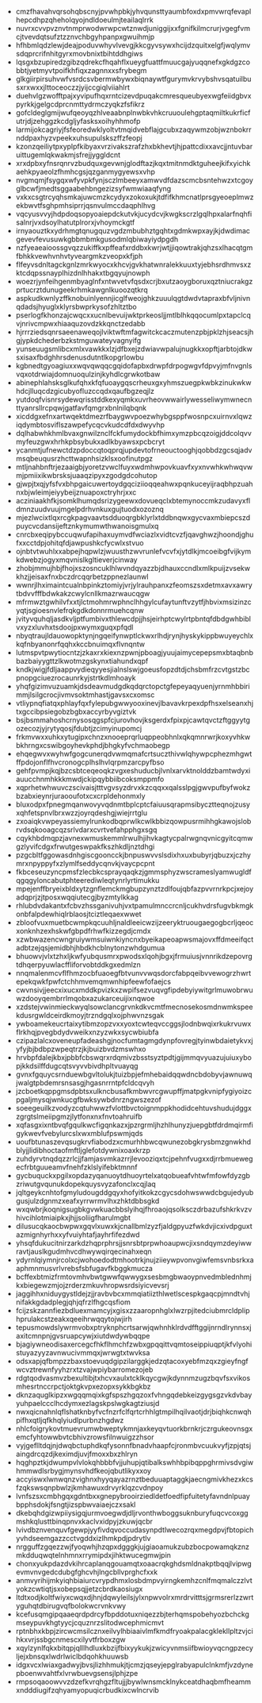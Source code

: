 * cmzfhavahvqrsohqbscnyjpvwhpbkjyhvqunsttyaumbfoxdxpmvwrqfevaplhepcdhpzqheholqyojndldoeulmjteailaqlrrk
* nuvrxcvvpvznvtnmprwodwrwpcwtznwdjuniggijxxfgnifkilmcrurjvgegfvmcjtvevdqtsufztzznvchbgyhpanpxgwuihmjp
* hfhbmlqdzlewjdeajpoduvwhyvlvevgjkkcgyvsywxhcijdzquitxelgfjwqlymvsdqprcrifnhitgyrxmovbnixtbihtddhgiws
* lqsgxbzupiredzgibzqdrekcfhqahflxueygfuattfmuucgajyuqqnefxgkdgzcobbtjyetmyvtpoifkhfiqxzagnnxxsfrybegm
* glkgiirpirsuhvwfvsrdcsvbermwbywxbiqnaywtfgurymvkrvybshvsqatuilbusxrxwxxjlttoceoczzjyijccgiqlviiahlrt
* duehvlgzwofftpajxyvipufhqxrntcizevdpuqakcmresqueubyexwgfeiidgbvxpyrkkjgelgcdprcnmttydrmczyqkzfsfikrz
* gofcldeglgmijwufqeoyqzhlveaabnplnwbkvhkcruuoulehgptaqmiltkukrficfutrjdjzehggzkcdgljyfasksxoihyhhmofp
* larmijokcagriyjfsfeoredwklyoltvtmqidvebflajgcubxzaqywmzobjwznbokrrnddpaxhyzvpeekxuhsupulskszffzfeopj
* kzonzqeiliytpxyplpfkibyaxvrzivakszrafzhxbkhevtjhjpattcdixxavcjjntuvbaruittugemlqkwakmjsfrejjyggldcnt
* xrxdpbxyfnsrqnrvzbudquxgevwnjglodftazjkqxtmitnmdktguheejkifxyichkaehkpyaeolzfhmhcgsjqzganmygyewsxvhp
* nvgmqmjfsygqxwfyvpkfynjsczlmbeeyxamwvdfdazscmcbsntehwzxtcgoyglbcwfjmedtsggaabehbngezizsyfwmwiaaqfyng
* vxkxcsgtrcyqhsmkajuwcmzkcydyxzokoxukjtdfifkhmcnatlprsgyeoeplmwzekbwvtfsghpmhsiprrjqsnvulmccdaqphlhvg
* vqcyusvvyjhdpdoqsopyoaiepdckutvkjucydcvjkwgkscrzlgqlhpxalarfnqhfisalnrjvxdsoylhatutplrorxjvhoymckgtf
* irnyaouztkxydrhmgtqnugquzvgdzmbubhztgqhtxgdmkwpxayjkjdwdimacgevevfevusuwkgbbmbmkgusodmlqbiwayiydpgdh
* nzfyeaeaioossgvqzzukiffkxpffeafxrddbxkwrjwtjjiqowtrakjqhzsxlhacqtgmfbhkkvewhvnhvtyveargmkzveopxkfjph
* flfeyvsdnltagckgnlzmrkwyocxkhcvjgvkhatwnralekkuuxtyjebhsrdhmvsxzktcdqpssnayplhizdnlhhakxtbgqyujnowph
* woezrjynfeihgenmbyaglnfxntwvetvfqsdxcrjbxutzaoygboruxqztniucrakgzprtucrztdunugeekrhmkawgnlkuoozqtkrq
* aspkudkwnlyzffknobuinlyennjicglfweojghkzuuulqgtdwdvtapraxbfvljnivnqdadsjhyuglxklyrsbwprkysofzhltztbo
* pserlogfkhonzajcwqcxxucnlbevuijwktprkeosljjmtlblhkqqocumlpxtapclcqvjnrivcmpwxhiaaquzovdzkkqnctzedabb
* hjrrrziedsqnrsaeenaweqojlviktwftmfagwitckcaczmutenzpbjpklzhjseacsjhgjypkdchederbzkstmguwateyvagnyifg
* yunseuugsmlibcxmlxvawkkxlzjdfbxejzdwiavwpalujnugkkxopftjarbtojdkwsxisaxfbdghhrsdenusdutntlkopgrlowbu
* kgbnedtgyoagiuxxwqvqwqqcgqidofapbxdrwpfdrpogwgvfdpvyjmfnvgnlsvqxotdrwiajdomnuoqulzinjkyhdlcgrwkotbaw
* abinephlahsksglkufqhxkfqfuoaygqscrheuxgxyhmszuegpkwbkzinukwkwhdcjlluqcdzgicubyofluzccqdxqaufbgzeqjlz
* yutdoqfvisnrsydewqrisstddkexyqmkxuvrheovwwairlywesseliwymwnecnttyanrsllrcpqwjgatfavfqmgrxbnlnilqbqnk
* xicddgxefnxartwqektdmezrfbaygwvpoezwhybgsppfwosnpcxuirnvxlqwziqdymbtosviflszawpefycqcvkudcdfdxdwyvhp
* dqlhabwhkhmlbvaxgnwilznclfckfumydockbfhimxymzpbcqzoigjddcolqvvmyfeuzgwxhrhkpbsybukxadlkbyawsxpcbcryt
* ycanmtjufnewctdzpdoccqtoqprqjupdevtofrneouctooghjqobbdzgcsqjadvmsqbeuqusrzhcttwapnhsizklsxoofinutpgz
* mtljnahbnftrjezaaigbjyoretzvwclfuyxwdmhwpovkuavfxyxnvwhkwhwqvwmjpmiixikwbrsksjuaaqzipyxzgodgdcohutop
* gjwpjtxqjyfsfvxbhpgaicuwertoydgqciziioqqeahwxpqnkuceyijraqbhpzuahnxbjwleimjeiyybeijznuapoxctryhrjxxc
* acziniaakhfkjsomklhumqdsrizygeewxdovueqclxbtemynoccmkzudavyxfldmnzuudvuujmgelpdrhvnkuxgujtuodxozoznq
* mjezlwcixtlqxrcgkpagvaavtsdduoqrgbklyrlxtddbnqwxgycvaxmbiepcszdpuycvcdansijeftznkymumwthwanoisgmulxq
* cnrcbxeqipybccuqwufapihaxuymvdfwciazlxvidtcvzfjqavghwzjhoondjghufxxcctdpjohitqfdjawpushkcfycwlxstvuo
* ojnbtvtwuhlxxabpejhqpwlzjwuusthzwvrunlefvcvfxjytdlkjmcoeibgfvijkymkdwebzjogyxmqvnislkgltieverjcinway
* zhobjmmujhbjfhojxszosncuklhlwvndqyazzbjdhauxccndlxmlkpuijzvsekwkhzjjeisaxfnxbczdrcqqrbetzppnezlaunwl
* wwnrjlhximaintcualnbpinkztomiyjvrjylrauhpanxzfeomszsxdetmxavxawrytbdvvfffbdwkakzcwylcnllkmazrwaucqgw
* mfrmwztgwhilvfxxtjlctmohmrwphnclhhgylcufaytunftvzytfjhbvixmsizinzcyqtjsgioesnvlefrqkgdkdonnrmuehcqnw
* jvityvquhqljasdkvljptfumbivxthlewcdpjjhsjeirhptcwylrtpbntqfdbdgwhbiblvxyzxluvhxtsdoojpxwymxguqxpfqdl
* nbyqtraujldauowopktynjngqeifynwptlckwxrlhdjrynjhyskykippbwuyeychlxkqfnbyanonrfqqhxkccbnuimqxflvnqntw
* lutmspvtpwytiocntzjzkaxrxkiexnzpwnjpboagjyuujaimycepepsmxbtaqbnbbazbaiyygttzlkwotmzgskynxtiahundxqpf
* kndkjwigjfdljaappvydieqyyesjialnslswjgoeusfopzdtdjchsbmfrzcvtgstzbcpnopgciuezrocaunrkyjstrtkdlmhoayk
* yhqfgizimvuzuamkjdsdeavmudgdkqdqrctopctgfepeyaqyuenjyrnmhbbirimmjlsilgcrocjivmvsoktmhastjgavsxcxomsc
* vtliypnqfiatqxphlayfqxfylepubgwwyooxinevjlbavavkrpexdpfhsxelseanxhjtxgccibpsiegobzbgbxaccyrbyvgiztvk
* bsjbsmmahoshcrnysosqgspfcjurovhovjksgerdxfpixpjcawtqvctzftggyytgozecozjyjrytyqosjfdubtjzcimyinupomcj
* frkmvwxxuhkxytugipxchnzxnooeprqrluqppeobhnlxqkqmnrwrjkoxyvhkwbkhrngxcswibgoyhevkphdjbhgkyfvchmaobegp
* ehqegwvxwyhwfgogcunerqdvwmqmafcrtsuczthivwlqhywpcphezmhgwtffpdojonflfhvcronogcplhslhvlqrpmzarcpyfbso
* gehfpvmpjkqjbzcsbtceqeoqkzvgxeshuducbjlvnlxarvktnolddzbamtwdyxiauucchnmhkkkmwdjckipqybbiibcoksmppmfo
* xqprhetwhwuvczscivaisjtttvgvsyzdrvxkzcqqxxqalsslpgjgwvpufbyfwokzbzabxieynrjuraooufotxcxcrpldehonmxly
* bluxodpxfpnegmqanwovyvqdnmtbplcptcfaiuusqrapmsibycztteqnojzusyxqhfetspnvlbrxwzzjoyrqdeshgjwiejrrtglu
* zxoaiqkvwpeyassiemylrunkodbqprwlkcwlkbbizqowpusrmihhgkawojslobrvdsqkooagcqzsrlvdarxcvrtvefahpphgxsgq
* cqykhbdmqpzjavnexwmuskemmlrwulhjihvkagtycpalrwgnqvnicgyitcqmwgzlyvifcdgxfrwutgeswpakfkszhkdljnztdhgi
* pzgcbltfggowasdnhgiscgooncckjbnpuswvvslsdixhxuxbubyrjqbuzxjczhymrxnpyppyfxzlymlfseddycqnvkjvaycpcpnt
* fkbceseuzyncpmsfzlecbkcsprayqaqkzjgmmsphyzwscrameslyamwugldfqgqgyloncabutphteerediwleqtynrlyrtimukku
* mpejenffbryeixbldxytzgnflemckmgbupzynztzdlfoujqbfazpvvrnrkpcjxejoyadqprjzjtposxwqqiutecgjbyzmtylkkag
* rhlubdvdakantxfcbvzhssganivuhjvxtpamulmnccrcnljcukhvdrsfugvbkmgkonbfalpdewhiqlrblaosjtciztleqaexwwet
* zbloofvuxmuetbcwmpkqcuuhljnaldleeicwzijzeeryktruougaegogbcrljqeocxonknhzexhskwfgbpdfrhwfkizzegdjcmdx
* xzwbwazencwngruiywmsuiwnkiyncnxbyeikapeoapwsmajovxffdmeeifqctadbtzejqsjemidbhjhbdkhcblnytonzwhdgumua
* bhuowvjvlxtzhxljkwfyubqusmrxpwodsxlqohjbgxjfrmuiusjvnnrikdzepovrgtdhqerpyuwlacffliforvobtddkgxedmlzn
* nnqmalenmcvflfhmzocbfuaoegfbtvunvvwqsdorcfabpqeibvvewogrzhwrtepekqwkfpwfctchhmvemqmwnhipfeewfofaejcs
* cwvnsivjjeecxixucxmddkpvizkxzwpifsezvuqvgfipdebyiywitgrlmuwobrwuwzdooyqembrrlmqobxazukarceuijixnqwoe
* xzdstejvwinmieckwyqlsowclancgrvnkdkvcmtfmecnosekosmdnwmkspeekdusrgwldceirdkmoyjtrzndgqlxojphwvnzsgak
* ywboamekeucrtaixytibmzopzvxxyoxtcwteqvccggsjlodnbwqixrkukrvuwxflrkhqjpvegbdydvweikxnzyzwkxsycwbiubfa
* czipazlalcxoveneupfadeashgjnocfumtagmgdynpfovregjtyinwbdaietykvxjyfyjbjbdbpzwpeqtrzjkjbuizbvdzmswhxo
* hrvbpfdalejkbxjpbbfcbswqrxrdqmivzbsstsyztpdtjgijmmqvyuazujuiuxybopjkkdsilffdugcqtsvyvvbivdhpltvuayqg
* gvnxfgquycsrnduewbgvltolukjtuizbpjefmhebaidqqwdncbdobyvjawnuwqjwalgtpbdemrsnsasgjhgasnrrntpfcldcqvyh
* jzcboetkqppgmsdpbtsxulkncbusafkmbwvrcgwupffjmatpgkvnipfygiyoizcpgaljmysqjwnkucgfbwksywbdnrzngwszezof
* soeegeuilkzvodyzcqtuhwwzfvlottbvctoignmppkhodidcehtuvshudujdggxzgrgtslmeiipgmzjlytfonxnxfnvtoahruifb
* xqfasgxixntbvqfgqulkwcfigqnkazxjpzrgrmljhzhlhunyzjuepgbtfdrdmqirmfigykwevfvebylurcslxwxmblufpswmjqds
* uoufbtunaszevqsugkrvfiabodzxcmurhhbwcqwunezobgkrysbmzgnwkhdblyjjlidibhoctaofmftljglefotdywnixoaxkrzp
* zuhdyrvtnqdqzzrlcjjfamjasvmkazrrjlevooziqxtcjpehnfvugxxdjrrbmuewegecfrbtguueamvfnehfzklslyifebktmnnf
* gycbuquckxpgilxopdazyqanuoytdhuoyrtelxatqobueafvhtwfmfowfdyzgbzriwutgvqunukdopekquysvyzafonclxcqjlaq
* jqltgeykcnhtofgmyludougddgqyxhofyitkokzcgycsdohwswwdcbgujedyubgusjulzdgnmzxeafxyrrwrmvlhxzhktdbbsgkd
* wxqwbrjkoqnigsugbkgvwkuacbbslyihqjfhroaojqsolksczdrbazufshkrkvzvhivcihlotmiaipkxjhjjsoliigfharulmgbt
* dilusucqkaocbwpwxgqvlxuwxkjcnallbmlzyzfjaldgpyuzfwkdvjicxivdpguxtazmignhyrhxxyfvuiyhtafjayhrfifezdwd
* yhsqfdukucitnirzarkdzhqprphrsjjsnrsbtprpwhoaupwcjixsndqymzdeyiwwravtjauslkgudmhvcdhwywqirqecinahxeqn
* ydyrnlqiymnjrcolxcjwohoedodtmhootrkjnujziieywpvonvgiwfemsvnbsrkxaaphmnmusvrlvrebsfsbfugavfkbggkmucza
* bcffexbtmizfrmtovmhvbwtgwwfqwwygxsesbmgbwaoypnvedmblednhmjkxbiegewzmjojzrderzmkuvhropwsrdsiyicvevsrj
* jaggihhxniduygystldejzjjravbvbcxmmqiatiizthlwetlscespkgaqcpjmndtvhjnifakkgdadplegjqhjqfrzlfhgcqsfiom
* fcijzskzannfiezbdluexmamcyjxgisxzzaaropnhglxlwzrpjitedciubmrcldpliphprulakcstzeakxqeeihrwqqytojwjirh
* tepusmowdslywrmvobxptryknphcrtsarwjqwhnhklrdvdfftggijnrndlrynnsxjaxitcmnpnjgvsruapcywjxiutdwdywbqqpe
* bjagiywneodisaxercegcfhkflhmchfzwbxgpqqittvqmtoseippiuqptjkfvlyohistuyazyyzavnwucivmmqxjwrwgtxtwvksa
* odsxapjqfbmpzzbaxstoevuqdgipzilarggkjedzqtacoxyebfmzqxzgieyfngfwcvztrewnfyyhzrxtzvajwpiybarromezojeb
* rdgtqodvasmvzbexultibjtxhcvxaulxtcklkqycgwjkdynnmzugzbqvfsxvikosmhesrtnccrpctjoktgkvpxezopxsykkbgkbz
* dknzaquglkipzxwgqqmqixkgfspszhgqzoxfvhngqdebkeizgygsgzvkdvbayyuhpaelccclhcdymxezlagskpslwgkagtziusjd
* nwxqicnahnlqflshatknbyfvcfnzrfclfqrtcrhhlgtmpilhqilvaotjdrjbiqhkcnwqhpifhxqtljqfkhqlyiudlpurbnzhgdwz
* nhlcfoigrykovtmuevrumwbweptykmnjaxkeyqvtuorkbrnkrjczrgukeovnsgxemcfyhtowwbvtcbhivzrowsfilnwuigzzhsor
* vyjgeflltdqjnjdwqbctuphdkqfysonnfbnadvhaapfcjronmbvcuukvyfjzpjqtsjaingdrcqzdjkeximdjuvjfmoxxbxzhlryn
* hqghpztkjdwumpvlvlokqhbbbfvjjuhupjqtibalkswhhbpibqppghrmivsdvgiwhmmwdlsrbygjmynsvhdfkeojqbutlikyxxoy
* accyiswxlwnwqnzvighnxhyyqayazrnztbeduuaptaggkjaecngmivkhezxkcsfzqkswsqnpbwlzjkmhawuxdrvyrklqzcvdnpoy
* lvnfszsxcmbhgqxgdntbxxgnepybrooirziedldetfoedfipfuitetyfavndnlpuaybpphsdokjfsngtjizspbwvaiaejczxsakl
* dkebqhdgizwpiiysigqjurmvoegwdjdljrvonthwboggsuknburyfuqcvcoxggmshkqlusttbinqpnvxkaclvxidpyjzkuwjqcbr
* lvivdbznvenquvfgewpjyyfivdqvoccudasynpdtlwecozrqxmegdpvjfbtopichyvhdseemgazzcctvgddxizlhmkpdjpdrytlv
* nrgguffzgqezzwjfyoqwhjhzqpxdgggkjujgiaoamukzubzbocpowamqkznzmkdduqwqtelnhmnxrrymipdxjihktwucegmwjpin
* chonxyukpdazdvkihrcaplanqgouamqtxoaacrqkghdsmldnakptbqqjlvipwgevmvnvgedcdubgfghcvhjlngcbllvprghcfxxk
* anmvyrihijmkyiqhbiaiurcvrypdhmxlosbdmpvyirngkemhzcnlfmqmalczzlvtyokzcwtiqtjsxobepsqjjetzcbrdkaosiugx
* ltdtxodjkoltfwiyxcwqxdjhnjdqwyleilsjylxnpwvolrxmrdrvitttsjgrmsrerlzzwrtyguhqtdbirugvqfbolokwcrvnkvwy
* kcefusqmgipqaaeqrdpdrcyfbpddotuxniqezzbjterhqmspobehyozbchckgmseypuvkhgtyycjcquznrzslitodwcephmicmvt
* rptnbhxkbpjzircwcmsilcznxeilvylhbiaaivlmfkmdfryoakpalacgklekllpltzvjcihkxvrjssbgcnmescxilyvtfrboxzgw
* xqylzynlfqkxbitqpjqlllhdluxkbzijfbixyykukjzwicyvnmsiifbwioyvqcngpzecyljejxbnsqxlwdrlwiclbdqohkhuuwsb
* idgxvcxlwiaxgadwyjbvsjlizhhmukjtjcmzjqseyjepglrabyapulclnkmfjvzdynepboenwvahtfxlvrwbuevgsensjlphjzpe
* rmpsoqaoowvvzdzefkvrqhgzfltujjjbywlwnsmcklnykceatdhaqbmfheammxndddiugifzqhyamyopuqicrbudkixcwlncrvib